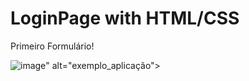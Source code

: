 # LoginPage with HTML/CSS
Primeiro Formulário!

![image](https://user-images.githubusercontent.com/61558415/130448620-c8d9942b-98ab-4c3b-97ab-35ef3ba6c638.png)" alt="exemplo_aplicação">
